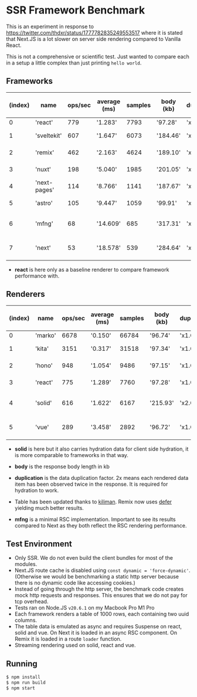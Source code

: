# SSR Framework Benchmark

This is an experiment in response to https://twitter.com/thdxr/status/1777782835249553517 where it is stated that Next.JS is a lot slower on server side rendering compared to Vanilla React.

This is not a comprehensive or scientific test. Just wanted to compare each in a setup a little complex than just printing `hello world`.

## Frameworks

| (index) | name         | ops/sec | average (ms) | samples | body (kb) | duplication | relative to react |
| ------- | ------------ | ------- | ------------ | ------- | --------- | ----------- | ----------------- |
| 0       | 'react'      | 779     | '1.283'      | 7793    | '97.28'   | 'x1.00'     | ''                |
| 1       | 'sveltekit'  | 607     | '1.647'      | 6073    | '184.46'  | 'x2.00'     | '1.28 x slower'   |
| 2       | 'remix'      | 462     | '2.163'      | 4624    | '189.10'  | 'x2.00'     | '1.69 x slower'   |
| 3       | 'nuxt'       | 198     | '5.040'      | 1985    | '201.05'  | 'x2.00'     | '3.93 x slower'   |
| 4       | 'next-pages' | 114     | '8.766'      | 1141    | '187.67'  | 'x2.00'     | '6.83 x slower'   |
| 5       | 'astro'      | 105     | '9.447'      | 1059    | '99.91'   | 'x1.00'     | '7.42 x slower'   |
| 6       | 'mfng'       | 68      | '14.609'     | 685     | '317.31'  | 'x2.50'     | '11.46 x slower'  |
| 7       | 'next'       | 53      | '18.578'     | 539     | '284.64'  | 'x2.00'     | '14.70 x slower'  |

- **react** is here only as a baseline renderer to compare framework performance with.

## Renderers

| (index) | name    | ops/sec | average (ms) | samples | body (kb) | duplication | relative to marko |
| ------- | ------- | ------- | ------------ | ------- | --------- | ----------- | ----------------- |
| 0       | 'marko' | 6678    | '0.150'      | 66784   | '96.74'   | 'x1.00'     | ''                |
| 1       | 'kita'  | 3151    | '0.317'      | 31518   | '97.34'   | 'x1.00'     | '2.12 x slower'   |
| 2       | 'hono'  | 948     | '1.054'      | 9486    | '97.15'   | 'x1.00'     | '7.04 x slower'   |
| 3       | 'react' | 775     | '1.289'      | 7760    | '97.28'   | 'x1.00'     | '8.62 x slower'   |
| 4       | 'solid' | 616     | '1.622'      | 6167    | '215.93'  | 'x2.00'     | '10.84 x slower'  |
| 5       | 'vue'   | 289     | '3.458'      | 2892    | '96.72'   | 'x1.00'     | '23.11 x slower'  |

- **solid** is here but it also carries hydration data for client side hydration, it is more comparable to frameworks in that way.

- **body** is the response body length in kb
- **duplication** is the data duplication factor. 2x means each rendered data item has been observed twice in the response. It is required for hydration to work.

- Table has been updated thanks to [kiliman](https://github.com/kiliman). Remix now uses [defer](https://remix.run/docs/en/main/utils/defer) yielding much better results.
- **mfng** is a minimal RSC implementation. Important to see its results compared to Next as they both reflect the RSC rendering performance.

## Test Environment

- Only SSR. We do not even build the client bundles for most of the modules.
- Next.JS route cache is disabled using `const dynamic = 'force-dynamic'`. (Otherwise we would be benchmarking a static http server because there is no dynamic code like accessing cookies.)
- Instead of going through the http server, the benchmark code creates mock http requests and responses. This ensures that we do not pay for tcp overhead.
- Tests ran on Node.JS `v20.6.1` on my Macbook Pro M1 Pro
- Each framework renders a table of 1000 rows, each containing two uuid columns.
- The table data is emulated as async and requires Suspense on react, solid and vue. On Next it is loaded in an async RSC component. On Remix it is loaded in a route `loader` function.
- Streaming rendering used on solid, react and vue.

## Running

```sh
$ npm install
$ npm run build
$ npm start
```
